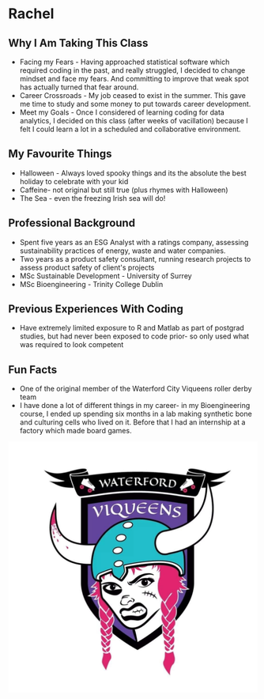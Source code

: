 # Rachel

## Why I Am Taking This Class
- Facing my Fears - Having approached statistical software which required coding in the past, and really struggled, I decided to change mindset and face my fears. And committing to improve that weak spot has actually turned that fear around.
- Career Crossroads - My job ceased to exist in the summer. This gave me time to study and some money to put towards career development. 
- Meet my Goals -  Once I considered of learning coding for data analytics, I decided on this class (after weeks of vacillation) because I felt I could learn a lot in a scheduled and collaborative environment.

## My Favourite Things
- Halloween - Always loved spooky things and its the absolute the best holiday to celebrate with your kid
- Caffeine- not original but still true (plus rhymes with Halloween)
- The Sea - even the freezing Irish sea will do!

## Professional Background
- Spent five years as an ESG Analyst with a ratings company, assessing sustainability practices of energy, waste and water companies. 
- Two years as a product safety consultant, running research projects to assess product safety of client's projects
- MSc Sustainable Development - University of Surrey
- MSc Bioengineering - Trinity College Dublin 


## Previous Experiences With Coding
- Have extremely limited exposure to R and Matlab as part of postgrad studies, but had never been exposed to code prior- so only used what was required to look competent

## Fun Facts
- One of the original member of the Waterford City Viqueens roller derby team
- I have done a lot of different things in my career- in my Bioengineering course, I ended up spending six months in a lab making synthetic bone and culturing cells who lived on it. Before that I had an internship at a factory which made board games. 

![Waterford Viqueens](viqueen.jpg)